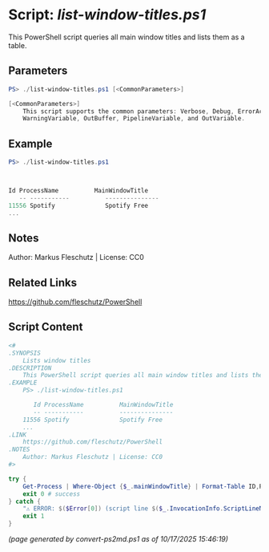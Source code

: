 Script: *list-window-titles.ps1*
========================

This PowerShell script queries all main window titles and lists them as a table.

Parameters
----------
```powershell
PS> ./list-window-titles.ps1 [<CommonParameters>]

[<CommonParameters>]
    This script supports the common parameters: Verbose, Debug, ErrorAction, ErrorVariable, WarningAction, 
    WarningVariable, OutBuffer, PipelineVariable, and OutVariable.
```

Example
-------
```powershell
PS> ./list-window-titles.ps1



Id ProcessName          MainWindowTitle
   -- -----------          ---------------
11556 Spotify              Spotify Free
...

```

Notes
-----
Author: Markus Fleschutz | License: CC0

Related Links
-------------
https://github.com/fleschutz/PowerShell

Script Content
--------------
```powershell
<#
.SYNOPSIS
	Lists window titles
.DESCRIPTION
	This PowerShell script queries all main window titles and lists them as a table.
.EXAMPLE
	PS> ./list-window-titles.ps1

	   Id ProcessName          MainWindowTitle
	   -- -----------          ---------------
	11556 Spotify              Spotify Free
	...
.LINK
	https://github.com/fleschutz/PowerShell
.NOTES
	Author: Markus Fleschutz | License: CC0
#>

try {
	Get-Process | Where-Object {$_.mainWindowTitle} | Format-Table ID,ProcessName,MainWindowTitle -AutoSize
	exit 0 # success
} catch {
	"⚠️ ERROR: $($Error[0]) (script line $($_.InvocationInfo.ScriptLineNumber))"
	exit 1
}
```

*(page generated by convert-ps2md.ps1 as of 10/17/2025 15:46:19)*
